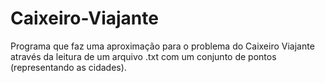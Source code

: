 # Caixeiro-Viajante

Programa que faz uma aproximação para o problema do Caixeiro Viajante através da leitura de um arquivo .txt com um conjunto de pontos (representando as cidades).
